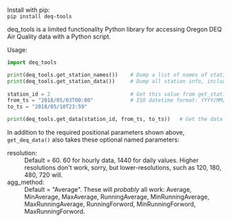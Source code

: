 Install with pip:<br>
`pip install deq-tools`

deq_tools is a limited functionality Python library for accessing Oregon DEQ Air Quality data with a Python script.

Usage:
```python
import deq_tools

print(deq_tools.get_station_names())    # Dump a list of names of stations where data may be available
print(deq_tools.get_station_data())     # Dump all station info, including data available for each station
    
station_id = 2                          # Get this value from get_station_names()
from_ts = "2018/05/03T00:00"            # ISO datetime format: YYYY/MM/DD/THH:MM
to_ts = "2018/05/10T23:59"

print(deq_tools.get_data(station_id, from_ts, to_ts))   # Get the data
```    
    
In addition to the required positional parameters shown above, `get_deq_data()` also takes these optional named parameters: 
<dl>    
  <dt>resolution:</dt><dd>Default = 60. 60 for hourly data, 1440 for daily values.  Higher resolutions don't work, sorry, but lower-resolutions, such as 120, 180, 480, 720 will.  </dd>
    <dt>agg_method:</dt><dd>Default = "Average". These will <i>probably</i> all work: Average, MinAverage, MaxAverage, RunningAverage, MinRunningAverage, MaxRunningAverage, RunningForword, MinRunningForword, MaxRunningForword.  </dd>
</dl>
